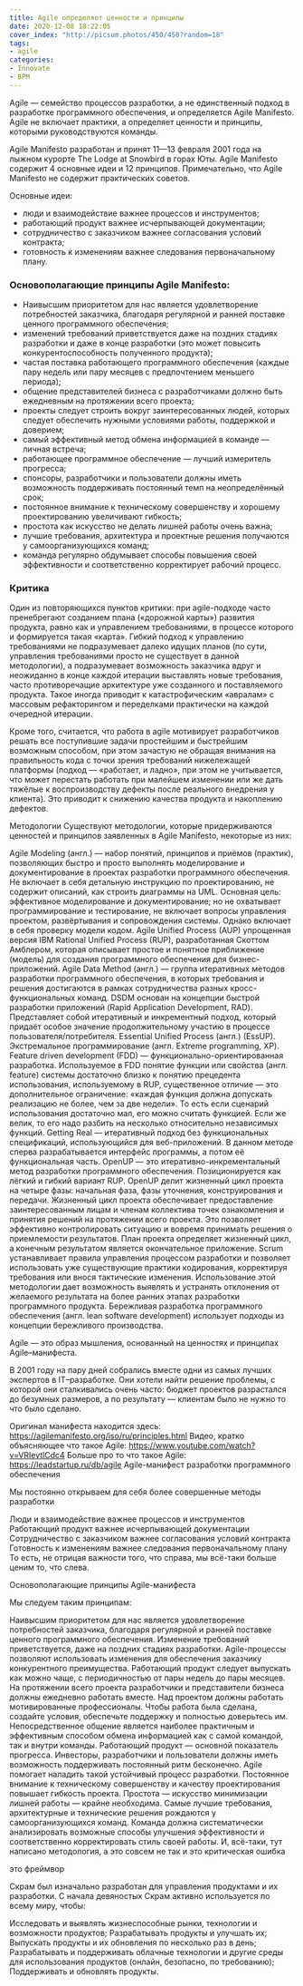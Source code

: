 ```yaml
---
title: Agile определяет ценности и принципы
date: 2020-12-08 18:22:05
cover_index: "http://picsum.photos/450/450?random=18"
tags:
- agile
categories:
- Innovate
- BPM
---
```


Agile — семейство процессов разработки, а не единственный подход в разработке программного обеспечения, и определяется Agile Manifesto.
Agile не включает практики, а определяет ценности и принципы, которыми руководствуются команды.

<!-- more -->

Agile Manifesto разработан и принят 11—13 февраля 2001 года на лыжном курорте The Lodge at Snowbird в горах Юты.
Agile Manifesto содержит 4 основные идеи и 12 принципов. Примечательно, что Agile Manifesto не содержит практических советов.

Основные идеи:

- люди и взаимодействие важнее процессов и инструментов;
- работающий продукт важнее исчерпывающей документации;
- сотрудничество с заказчиком важнее согласования условий контракта;
- готовность к изменениям важнее следования первоначальному плану.

### Основополагающие принципы Agile Manifesto:

- Наивысшим приоритетом для нас является удовлетворение потребностей заказчика, благодаря регулярной и ранней поставке ценного программного обеспечения;
- изменений требований приветствуется даже на поздних стадиях разработки и даже в конце разработки (это может повысить конкурентоспособность полученного продукта);
- частая поставка работающего программного обеспечения (каждые пару недель или пару месяцев с предпочтением меньшего периода);
- общение представителей бизнеса с разработчиками должно быть ежедневным на протяжении всего проекта;
- проекты следует строить вокруг заинтересованных людей, которых следует обеспечить нужными условиями работы, поддержкой и доверием;
- самый эффективный метод обмена информацией в команде — личная встреча;
- работающее программное обеспечение — лучший измеритель прогресса;
- спонсоры, разработчики и пользователи должны иметь возможность поддерживать постоянный темп на неопределённый срок;
- постоянное внимание к техническому совершенству и хорошему проектированию увеличивают гибкость;
- простота как искусство не делать лишней работы очень важна;
- лучшие требования, архитектура и проектные решения получаются у самоорганизующихся команд;
- команда регулярно обдумывает способы повышения своей эффективности и соответственно корректирует рабочий процесс.

### Критика

Один из повторяющихся пунктов критики: при agile-подходе часто пренебрегают созданием плана («дорожной карты») развития продукта, равно как и управлением требованиями, в процессе которого и формируется такая «карта». Гибкий подход к управлению требованиями не подразумевает далеко идущих планов (по сути, управления требованиями просто не существует в данной методологии), а подразумевает возможность заказчика вдруг и неожиданно в конце каждой итерации выставлять новые требования, часто противоречащие архитектуре уже созданного и поставляемого продукта. Такое иногда приводит к катастрофическим «авралам» с массовым рефакторингом и переделками практически на каждой очередной итерации.

Кроме того, считается, что работа в agile мотивирует разработчиков решать все поступившие задачи простейшим и быстрейшим возможным способом, при этом зачастую не обращая внимания на правильность кода с точки зрения требований нижележащей платформы (подход — «работает, и ладно», при этом не учитывается, что может перестать работать при малейшем изменении или же дать тяжёлые к воспроизводству дефекты после реального внедрения у клиента). Это приводит к снижению качества продукта и накоплению дефектов.

Методологии
Существуют методологии, которые придерживаются ценностей и принципов заявленных в Agile Manifesto, некоторые из них:

Agile Modeling (англ.) — набор понятий, принципов и приёмов (практик), позволяющих быстро и просто выполнять моделирование и документирование в проектах разработки программного обеспечения. Не включает в себя детальную инструкцию по проектированию, не содержит описаний, как строить диаграммы на UML. Основная цель: эффективное моделирование и документирование; но не охватывает программирование и тестирование, не включает вопросы управления проектом, развёртывания и сопровождения системы. Однако включает в себя проверку модели кодом.
Agile Unified Process (AUP) упрощенная версия IBM Rational Unified Process (RUP), разработанная Скоттом Амблером, которая описывает простое и понятное приближение (модель) для создания программного обеспечения для бизнес-приложений.
Agile Data Method (англ.) — группа итеративных методов разработки программного обеспечения, в которых требования и решения достигаются в рамках сотрудничества разных кросс-функциональных команд.
DSDM основан на концепции быстрой разработки приложений (Rapid Application Development, RAD). Представляет собой итеративный и инкрементный подход, который придаёт особое значение продолжительному участию в процессе пользователя/потребителя.
Essential Unified Process (англ.) (EssUP).
Экстремальное программирование (англ. Extreme programming, XP).
Feature driven development (FDD) — функционально-ориентированная разработка. Используемое в FDD понятие функции или свойства (англ. feature) системы достаточно близко к понятию прецедента использования, используемому в RUP, существенное отличие — это дополнительное ограничение: «каждая функция должна допускать реализацию не более, чем за две недели». То есть если сценарий использования достаточно мал, его можно считать функцией. Если же велик, то его надо разбить на несколько относительно независимых функций.
Getting Real — итеративный подход без функциональных спецификаций, использующийся для веб-приложений. В данном методе сперва разрабатывается интерфейс программы, а потом её функциональная часть.
OpenUP — это итеративно-инкрементальный метод разработки программного обеспечения. Позиционируется как лёгкий и гибкий вариант RUP. OpenUP делит жизненный цикл проекта на четыре фазы: начальная фаза, фазы уточнения, конструирования и передачи. Жизненный цикл проекта обеспечивает предоставление заинтересованным лицам и членам коллектива точек ознакомления и принятия решений на протяжении всего проекта. Это позволяет эффективно контролировать ситуацию и вовремя принимать решения о приемлемости результатов. План проекта определяет жизненный цикл, а конечным результатом является окончательное приложение.
Scrum устанавливает правила управления процессом разработки и позволяет использовать уже существующие практики кодирования, корректируя требования или внося тактические изменения. Использование этой методологии дает возможность выявлять и устранять отклонения от желаемого результата на более ранних этапах разработки программного продукта.
Бережливая разработка программного обеспечения (англ. lean software development) использует подходы из концепции бережливого производства.


Agile — это образ мышления, основанный на ценностях и принципах Agile–манифеста.

В 2001 году на пару дней собрались вместе одни из самых лучших экспертов в IT–разработке. Они хотели найти решение проблемы, с которой они сталкивались очень часто: бюджет проектов разрастался до безумных размеров, а по результату — клиентам было не нужно то что было сделано.

Оригинал манифеста находится здесь: https://agilemanifesto.org/iso/ru/principles.html
Видео, кратко объясняющее что такое Agile: https://www.youtube.com/watch?v=VRIevtlCdc4
Больше про то что такое Agile: https://leadstartup.ru/db/agile
Agile-манифест разработки программного обеспечения

Мы постоянно открываем для себя более совершенные методы разработки

Люди и взаимодействие важнее процессов и инструментов
Работающий продукт важнее исчерпывающей документации
Сотрудничество с заказчиком важнее согласования условий контракта
Готовность к изменениям важнее следования первоначальному плану
То есть, не отрицая важности того, что справа,
мы всё-таки больше ценим то, что слева.

Основополагающие принципы Agile-манифеста

Мы следуем таким принципам:

Наивысшим приоритетом для нас является удовлетворение потребностей заказчика, благодаря регулярной и ранней поставке ценного программного обеспечения.
Изменение требований приветствуется, даже на поздних стадиях разработки. Agile-процессы позволяют использовать изменения для обеспечения заказчику конкурентного преимущества.
Работающий продукт следует выпускать как можно чаще, с периодичностью от пары недель до пары месяцев.
На протяжении всего проекта разработчики и представители бизнеса должны ежедневно работать вместе.
Над проектом должны работать мотивированные профессионалы. Чтобы работа была сделана, создайте условия, обеспечьте поддержку и полностью доверьтесь им.
Непосредственное общение является наиболее практичным и эффективным способом обмена информацией как с самой командой, так и внутри команды.
Работающий продукт — основной показатель прогресса.
Инвесторы, разработчики и пользователи должны иметь возможность поддерживать постоянный ритм бесконечно. Agile помогает наладить такой устойчивый процесс разработки.
Постоянное внимание к техническому совершенству и качеству проектирования повышает гибкость проекта.
Простота — искусство минимизации лишней работы — крайне необходима.
Самые лучшие требования, архитектурные и технические решения рождаются у самоорганизующихся команд.
Команда должна систематически анализировать возможные способы улучшения эффективности и соответственно корректировать стиль своей работы.
И, всё-таки, тут написано методология, а это совсем не так и это критическая ошибка

это фреймвор

Скрам был изначально разработан для управления продуктами и их разработки. С начала девяностых Скрам активно используется по всему миру, чтобы:

Исследовать и выявлять жизнеспособные рынки, технологии и возможности продуктов;
Разрабатывать продукты и улучшать их;
Выпускать продукты и их обновления по несколько раз в день;
Разрабатывать и поддерживать облачные технологии и другие среды для использования продуктов (онлайн, безопасно, по требованию);
Поддерживать и обновлять продукты.
